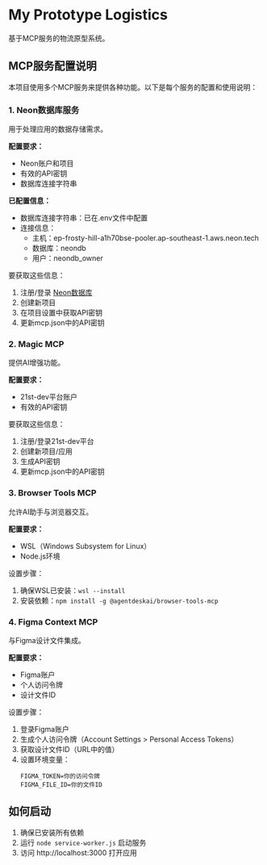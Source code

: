 # My Prototype Logistics

基于MCP服务的物流原型系统。

## MCP服务配置说明

本项目使用多个MCP服务来提供各种功能。以下是每个服务的配置和使用说明：

### 1. Neon数据库服务

用于处理应用的数据存储需求。

**配置要求：**
- Neon账户和项目
- 有效的API密钥
- 数据库连接字符串

**已配置信息：**
- 数据库连接字符串：已在.env文件中配置
- 连接信息：
  - 主机：ep-frosty-hill-a1h70bse-pooler.ap-southeast-1.aws.neon.tech
  - 数据库：neondb
  - 用户：neondb_owner

要获取这些信息：
1. 注册/登录 [Neon数据库](https://neon.tech)
2. 创建新项目
3. 在项目设置中获取API密钥
4. 更新mcp.json中的API密钥

### 2. Magic MCP

提供AI增强功能。

**配置要求：**
- 21st-dev平台账户
- 有效的API密钥

要获取这些信息：
1. 注册/登录21st-dev平台
2. 创建新项目/应用
3. 生成API密钥
4. 更新mcp.json中的API密钥

### 3. Browser Tools MCP

允许AI助手与浏览器交互。

**配置要求：**
- WSL（Windows Subsystem for Linux）
- Node.js环境

设置步骤：
1. 确保WSL已安装：`wsl --install`
2. 安装依赖：`npm install -g @agentdeskai/browser-tools-mcp`

### 4. Figma Context MCP

与Figma设计文件集成。

**配置要求：**
- Figma账户
- 个人访问令牌
- 设计文件ID

设置步骤：
1. 登录Figma账户
2. 生成个人访问令牌（Account Settings > Personal Access Tokens）
3. 获取设计文件ID（URL中的值）
4. 设置环境变量：
   ```
   FIGMA_TOKEN=你的访问令牌
   FIGMA_FILE_ID=你的文件ID
   ```

## 如何启动

1. 确保已安装所有依赖
2. 运行 `node service-worker.js` 启动服务
3. 访问 http://localhost:3000 打开应用 